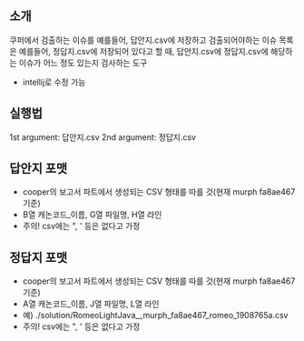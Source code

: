 ## 소개
쿠퍼에서 검출하는 이슈를 예를들어, 답안지.csv에 저장하고
검출되어야하는 이슈 목록은 예를들어, 정답지.csv에 저장되어 있다고 할 때,
답안지.csv에 정답지.csv에 해당하는 이슈가 어느 정도 있는지 검사하는 도구
* intellij로 수정 가능

## 실행법
1st argument: 답안지.csv
2nd argument: 정답지.csv

## 답안지 포맷
* cooper의 보고서 파트에서 생성되는 CSV 형태를 따를 것(현재 murph fa8ae467 기준)
* B열 캐논코드_이름, G열 파일명, H열 라인
* 주의! csv에는 ", ' 등은 없다고 가정 

## 정답지 포맷
* cooper의 보고서 파트에서 생성되는 CSV 형태를 따를 것(현재 murph fa8ae467 기준)
* A열 캐논코드_이름, J열 파일명, L열 라인
* 예) ./solution/RomeoLightJava__murph_fa8ae467_romeo_1908765a.csv
* 주의! csv에는 ", ' 등은 없다고 가정